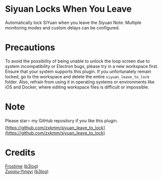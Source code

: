 # Siyuan Locks When You Leave
Automatically lock SiYuan when you leave the Siyuan Note. Multiple monitoring modes and custom delays can be configured.

# Precautions
To avoid the possibility of being unable to unlock the loop screen due to system incompatibility or Electron bugs, please try in a new workspace first. Ensure that your system supports this plugin.
If you unfortunately remain locked, go to the workspace and delete the entire `siyuan_leave_to_lock` folder. Also, refrain from using it in operating systems or environments like iOS and Docker, where editing workspace files is difficult or impossible.

# Note
Please star⭐ my GitHub repository if you like this plugin. [https://github.com/zxkmm/siyuan_leave_to_lock](https://github.com/zxkmm/siyuan_leave_to_lock)

# Credits   
[Frostime](https://github.com/frostime)   ([b3log](https://ld246.com/member/Frostime))   
[Zuoqiu-Yingyi](https://github.com/Zuoqiu-Yingyi)   ([b3log](https://ld246.com/member/shuoying))   

